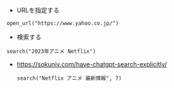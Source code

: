 - URLを指定する 

```open_url("https://www.yahoo.co.jp/")```
- 検索する

```search("2023年アニメ Netflix")```

  - https://sokuniv.com/have-chatgpt-search-explicitly/

    ```search("Netflix アニメ 最新情報", 7)```
